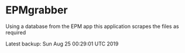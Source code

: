 # EPMgrabber
Using a database from the EPM app this application scrapes the files as required


Latest backup: Sun Aug 25 00:29:01 UTC 2019

